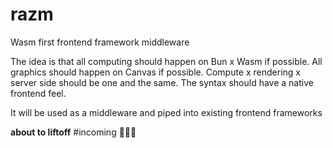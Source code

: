 # razm
Wasm first frontend framework middleware

The idea is that all computing should happen on Bun x Wasm if possible. All graphics should happen on Canvas if possible. Compute x rendering x server side should be one and the same. The syntax should have a native frontend feel.

It will be used as a middleware and piped into existing frontend frameworks 

**about to liftoff** #incoming 🚀🚀🚀

